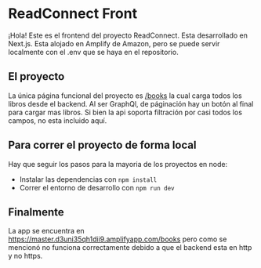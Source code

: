 # ReadConnect Front

¡Hola! Este es el frontend del proyecto ReadConnect. Esta desarrollado en Next.js. Esta alojado en Amplify de Amazon, pero se puede servir localmente con el .env que se haya en el repositorio.

## El proyecto

La única página funcional del proyecto es [/books](https://github.com/stixbunny/readconnect_front/blob/master/src/app/books/page.jsx) la cual carga todos los libros desde el backend. Al ser GraphQl, de páginación hay un botón al final para cargar mas libros. Si bien la api soporta filtración por casi todos los campos, no esta incluido aquí.

## Para correr el proyecto de forma local

Hay que seguir los pasos para la mayoria de los proyectos en node:

- Instalar las dependencias con `npm install`
- Correr el entorno de desarrollo con `npm run dev`

## Finalmente

La app se encuentra en https://master.d3uni35qh1dii9.amplifyapp.com/books pero como se mencionó no funciona correctamente debido a que el backend esta en http y no https.
